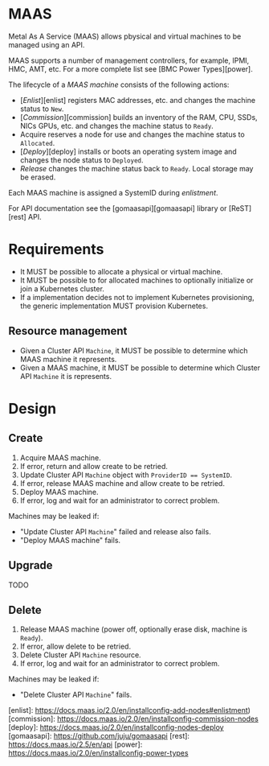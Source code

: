 
# MAAS

Metal As A Service (MAAS) allows pbysical and virtual machines to be managed
using an API.

MAAS supports a number of management controllers, for example, IPMI, HMC, 
AMT, etc. For a more complete list see [BMC Power Types][power].

The lifecycle of a _MAAS machine_ consists of the following actions:

- [*Enlist*][enlist] registers MAC addresses, etc. and changes the machine 
status to `New`.
- [*Commission*][commission] builds an inventory of the RAM, CPU, SSDs, NICs
GPUs, etc. and changes the machine status to `Ready`.
- Acquire reserves a node for use and changes the machine status to `Allocated`.
- [*Deploy*][deploy] installs or boots an operating system image and changes the
node status to `Deployed`.
- *Release* changes the machine status back to `Ready`. Local storage may be 
erased.

Each MAAS machine is assigned a SystemID during *enlistment*.

For API documentation see the [gomaasapi][gomaasapi] library or [ReST][rest] API.

# Requirements

- It MUST be possible to allocate a physical or virtual machine.
- It MUST be possible to for allocated machines to optionally initialize or
join a Kubernetes cluster.
- If a implementation decides not to implement Kubernetes provisioning, the
generic implementation MUST provision Kubernetes.

## Resource management

- Given a Cluster API `Machine`, it MUST be possible to determine which MAAS
machine it represents.
- Given a MAAS machine, it MUST be possible to determine which Cluster API 
`Machine` it is represents.

# Design

## Create 

1. Acquire MAAS machine.
1. If error, return and allow create to be retried.
1. Update Cluster API `Machine` object with `ProviderID == SystemID`.
1. If error, release MAAS machine and allow create to be retried.
1. Deploy MAAS machine.
1. If error, log and wait for an administrator to correct problem.

Machines may be leaked if:

- "Update Cluster API `Machine`" failed and release also fails.
- "Deploy MAAS machine" fails.

## Upgrade

TODO

## Delete

1. Release MAAS machine (power off, optionally erase disk, machine is `Ready`).
1. If error, allow delete to be retried.
1. Delete Cluster API `Machine` resource.
1. If error, log and wait for an administrator to correct problem.

Machines may be leaked if:

- "Delete Cluster API `Machine`" fails.

[enlist]: https://docs.maas.io/2.0/en/installconfig-add-nodes#enlistment)
[commission]: https://docs.maas.io/2.0/en/installconfig-commission-nodes
[deploy]: https://docs.maas.io/2.0/en/installconfig-nodes-deploy
[gomaasapi]: https://github.com/juju/gomaasapi
[rest]: https://docs.maas.io/2.5/en/api
[power]: https://docs.maas.io/2.0/en/installconfig-power-types
